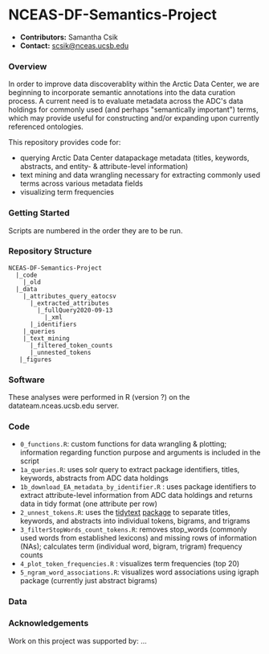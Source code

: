 # NCEAS-DF-Semantics-Project

* **Contributors:** Samantha Csik
* **Contact:** scsik@nceas.ucsb.edu

### Overview

In order to improve data discoverablity within the Arctic Data Center, we are beginning to incorporate semantic annotations into the data curation process. A current need is to evaluate metadata across the ADC's data holdings for commonly used (and perhaps "semantically important") terms, which may provide useful for constructing and/or expanding upon currently referenced ontologies.

This repository provides code for:

  * querying Arctic Data Center datapackage metadata (titles, keywords, abstracts, and entity- & attribute-level information)
  * text mining and data wrangling necessary for extracting commonly used terms across various metadata fields
  * visualizing term frequencies

### Getting Started

Scripts are numbered in the order they are to be run.

### Repository Structure

```
NCEAS-DF-Semantics-Project
  |_code
    |_old
  |_data
    |_attributes_query_eatocsv
      |_extracted_attributes
        |_fullQuery2020-09-13
          |_xml
      |_identifiers
    |_queries
    |_text_mining
      |_filtered_token_counts
      |_unnested_tokens
   |_figures
```

### Software

These analyses were performed in R (version ?) on the datateam.nceas.ucsb.edu server.

### Code

* `0_functions.R`: custom functions for data wrangling & plotting; information regarding function purpose and arguments is included in the script 
* `1a_queries.R`: uses solr query to extract package identifiers, titles, keywords, abstracts from ADC data holdings
* `1b_download_EA_metadata_by_identifier.R` : uses package identifiers to extract attribute-level information from ADC data holdings and returns data in tidy format (one attribute per row)
* `2_unnest_tokens.R`: uses the [tidytext](https://www.tidytextmining.com/) [package](https://www.rdocumentation.org/packages/tidytext/versions/0.2.5) to separate titles, keywords, and abstracts into individual tokens, bigrams, and trigrams
* `3_filterStopWords_count_tokens.R`: removes stop_words (commonly used words from established lexicons) and missing rows of information (NAs); calculates term (individual word, bigram, trigram) frequency counts
* `4_plot_token_frequencies.R` : visualizes term frequencies (top 20)
* `5_ngram_word_associations.R`: visualizes word associations using igraph package (currently just abstract bigrams)

### Data

### Acknowledgements

Work on this project was supported by: ...
